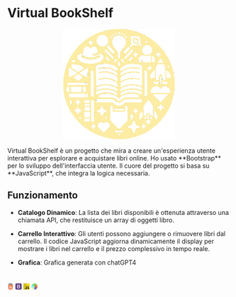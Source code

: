 # Virtual BookShelf

<p align="center">
  <img src="./assets/media/Icon.png" alt="Virtual BookShelf Image" height="250px">
</p>
Virtual BookShelf è un progetto che mira a creare un'esperienza utente interattiva per esplorare e acquistare libri online. Ho usato **Bootstrap** per lo sviluppo dell'interfaccia utente. Il cuore del progetto si basa su **JavaScript**, che integra la logica necessaria.

## Funzionamento 

- **Catalogo Dinamico**: La lista dei libri disponibili è ottenuta attraverso una chiamata API, che restituisce un array di oggetti libro.
  
- **Carrello Interattivo**: Gli utenti possono  aggiungere o rimuovere libri dal carrello. Il codice JavaScript aggiorna dinamicamente il display per mostrare i libri nel carrello e il prezzo complessivo in tempo reale.

- **Grafica**: Grafica generata con chatGPT4
#
 <img src="./assets/media/html5.png" width="14" height="14" alt="HTML5"/>  <img src="./assets/media/5968672.png" width="14" height="14" alt="bootStrap"/>  <img src="./assets/media/free-javascript-3628858-3029998.png" width="14" height="14" alt="JavaScript"/>  <img src="./assets/media/DALLE.png" width="14" height="14" alt="DallE"/>